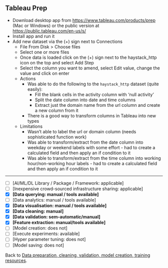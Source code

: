 ## Tableau Prep

- Download desktop app from https://www.tableau.com/products/prep (Mac or Windows) or the public version at https://public.tableau.com/en-us/s/
- Install app and run it
- Add new dataset via the (+) sign next to Connections
  - File From Disk > Choose files
  - Select one or more files
  - Once data is loaded click on the (+) sign next to the haystack_http icon on the top and select Add Step
  - Select the column you want to amend, select Edit value, change the value and click on enter
  - Actions
    - Was able to do the following to the `haystack_http` dataset (quite easily):
      - Fill the blank cells in the activity column with ‘null activity’
      - Split the date column into date and time columns
      - Extract just the domain name from the url column and create a new column from it
    - There is a good way to transform columns in Tableau into new types
  - Limitations
    - Wasn’t able to label the url or domain column (needs sophisticated function work)
    - Was able to transform/extract from the date column into weekday or weekend labels with some effort - had to create a calculated field and then apply an if condition to it
    - Was able to transform/extract from the time column into working hour/non-working hour labels - had to create a calculated field and then apply an if condition to it

---

- [ ] [AI/ML/DL Library / Package / Framework: applicable]
- [ ] [Inexpensive crowd-sourced infrastructure sharing: applicable]
- [x] **[Data querying: manual / tools available]** 
- [ ] [Data analytics: manual / tools available] 
- [x] **[Data visualisation: manual / tools available]**
- [x] **[Data cleaning: manual]** 
- [x] **[Data validation: sem-automatic/manual]** 
- [x] **[Feature extraction: manual/tools available]** 
- [ ] [Model creation: does not] 
- [ ] [Execute experiments: available]
- [ ] [Hyper parameter tuning: does not] 
- [ ] [Model saving: does not]

Back to [Data preparation, cleaning, validation, model creation, training resources](README.md).